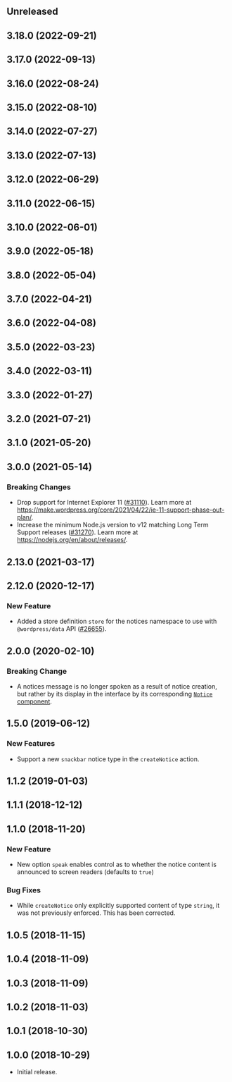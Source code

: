 <!-- Learn how to maintain this file at https://github.com/WordPress/gutenberg/tree/HEAD/packages#maintaining-changelogs. -->

## Unreleased

## 3.18.0 (2022-09-21)

## 3.17.0 (2022-09-13)

## 3.16.0 (2022-08-24)

## 3.15.0 (2022-08-10)

## 3.14.0 (2022-07-27)

## 3.13.0 (2022-07-13)

## 3.12.0 (2022-06-29)

## 3.11.0 (2022-06-15)

## 3.10.0 (2022-06-01)

## 3.9.0 (2022-05-18)

## 3.8.0 (2022-05-04)

## 3.7.0 (2022-04-21)

## 3.6.0 (2022-04-08)

## 3.5.0 (2022-03-23)

## 3.4.0 (2022-03-11)

## 3.3.0 (2022-01-27)

## 3.2.0 (2021-07-21)

## 3.1.0 (2021-05-20)

## 3.0.0 (2021-05-14)

### Breaking Changes

-   Drop support for Internet Explorer 11 ([#31110](https://github.com/WordPress/gutenberg/pull/31110)). Learn more at https://make.wordpress.org/core/2021/04/22/ie-11-support-phase-out-plan/.
-   Increase the minimum Node.js version to v12 matching Long Term Support releases ([#31270](https://github.com/WordPress/gutenberg/pull/31270)). Learn more at https://nodejs.org/en/about/releases/.

## 2.13.0 (2021-03-17)

## 2.12.0 (2020-12-17)

### New Feature

-   Added a store definition `store` for the notices namespace to use with `@wordpress/data` API ([#26655](https://github.com/WordPress/gutenberg/pull/26655)).

## 2.0.0 (2020-02-10)

### Breaking Change

-   A notices message is no longer spoken as a result of notice creation, but rather by its display in the interface by its corresponding [`Notice` component](https://github.com/WordPress/gutenberg/tree/HEAD/packages/components/src/notice).

## 1.5.0 (2019-06-12)

### New Features

-   Support a new `snackbar` notice type in the `createNotice` action.

## 1.1.2 (2019-01-03)

## 1.1.1 (2018-12-12)

## 1.1.0 (2018-11-20)

### New Feature

-   New option `speak` enables control as to whether the notice content is announced to screen readers (defaults to `true`)

### Bug Fixes

-   While `createNotice` only explicitly supported content of type `string`, it was not previously enforced. This has been corrected.

## 1.0.5 (2018-11-15)

## 1.0.4 (2018-11-09)

## 1.0.3 (2018-11-09)

## 1.0.2 (2018-11-03)

## 1.0.1 (2018-10-30)

## 1.0.0 (2018-10-29)

-   Initial release.
